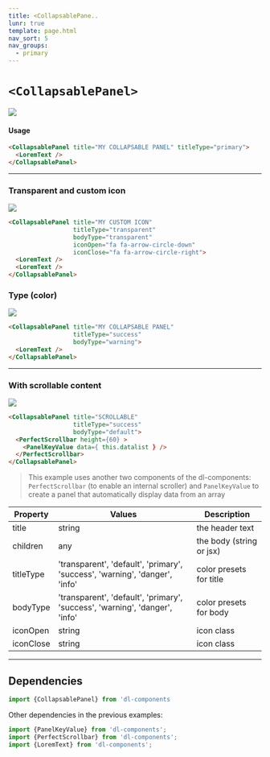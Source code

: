 ```yaml
---
title: <CollapsablePane..
lunr: true
template: page.html
nav_sort: 5
nav_groups:
  - primary
---
```


# `<CollapsablePanel>`
![](../assets/images/dl-components/ui/panels/collapsablepanel.gif)



#### Usage
```html
<CollapsablePanel title="MY COLLAPSABLE PANEL" titleType="primary">
  <LoremText />
</CollapsablePanel>
```

---


### Transparent and custom icon

![](../assets/images/dl-components/ui/panels/collapsablepanel_transparent.gif)

```html
<CollapsablePanel title="MY CUSTOM ICON"
                  titleType="transparent"
                  bodyType="transparent"
                  iconOpen="fa fa-arrow-circle-down"
                  iconClose="fa fa-arrow-circle-right">
  <LoremText />
  <LoremText />
</CollapsablePanel>
```

### Type (color)
![](../assets/images/dl-components/ui/panels/collapsablepanel_customized.jpg)


```html
<CollapsablePanel title="MY COLLAPSABLE PANEL"
                  titleType="success"
                  bodyType="warning">
  <LoremText />
</CollapsablePanel>
```


---

### With scrollable content
![](../assets/images/dl-components/ui/panels/collapsablepanel_with_scrollable_panel_key_value.gif)

```html
<CollapsablePanel title="SCROLLABLE"
                  titleType="success"
                  bodyType="default">
  <PerfectScrollbar height={60} >
    <PanelKeyValue data={ this.datalist } />
  </PerfectScrollbar>
</CollapsablePanel>
```

> This example uses another two components of the dl-components: `PerfectScrollbar` (to enable an internal scroller) and `PanelKeyValue` to create a panel that automatically display data from an array



|Property|Values|Description|
|---|---|---|
|title|string|the header text|
|children|any|the body (string or jsx)|
|titleType|'transparent', 'default', 'primary', 'success', 'warning', 'danger', 'info'|color presets for title|
|bodyType|'transparent', 'default', 'primary', 'success', 'warning', 'danger', 'info'|color presets for body|
|iconOpen|string|icon class|
|iconClose|string|icon class|



---  
## Dependencies

```javascript
import {CollapsablePanel} from 'dl-components
```

Other dependencies in the previous examples:

```javascript
import {PanelKeyValue} from 'dl-components';
import {PerfectScrollbar} from 'dl-components';
import {LoremText} from 'dl-components';
```
